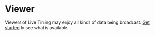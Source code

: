 # Viewer

Viewers of Live Timing may enjoy all kinds of data being broadcast. [Get started](../getting-started) to see what is
available.
